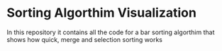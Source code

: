 # Sorting Algorthim Visualization
In this repository it contains all the code for a bar sorting algorthim that shows how quick, merge and selection sorting works
